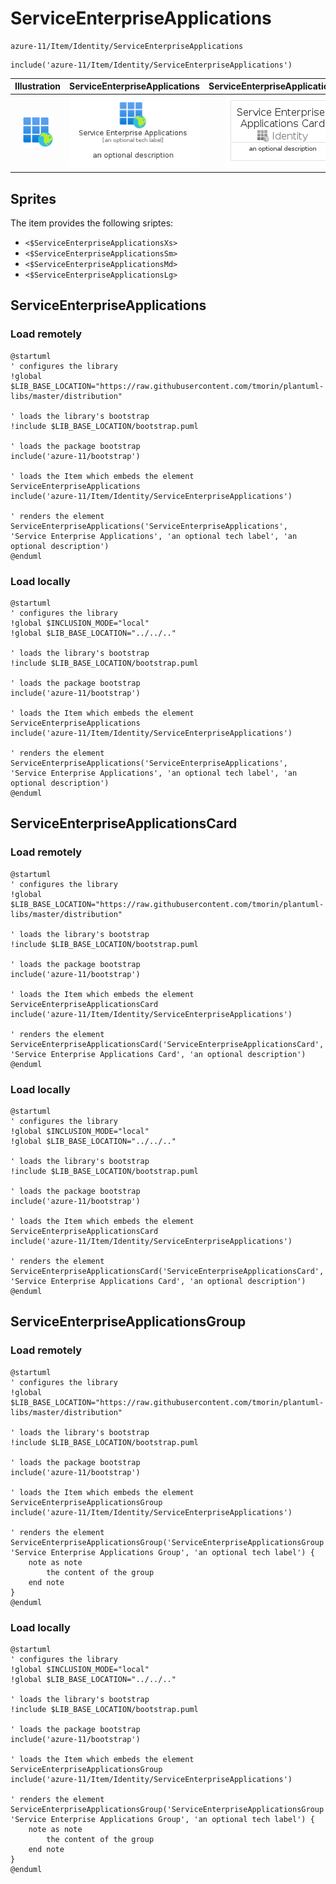 # ServiceEnterpriseApplications


```text
azure-11/Item/Identity/ServiceEnterpriseApplications
```

```text
include('azure-11/Item/Identity/ServiceEnterpriseApplications')
```



| Illustration | ServiceEnterpriseApplications | ServiceEnterpriseApplicationsCard | ServiceEnterpriseApplicationsGroup |
| :---: | :---: | :---: | :---: |
| ![illustration for Illustration](../../../azure-11/Item/Identity/ServiceEnterpriseApplications.png) | ![illustration for ServiceEnterpriseApplications](../../../azure-11/Item/Identity/ServiceEnterpriseApplications.Local.png) | ![illustration for ServiceEnterpriseApplicationsCard](../../../azure-11/Item/Identity/ServiceEnterpriseApplicationsCard.Local.png) | ![illustration for ServiceEnterpriseApplicationsGroup](../../../azure-11/Item/Identity/ServiceEnterpriseApplicationsGroup.Local.png) |



## Sprites
The item provides the following sriptes:

- `<$ServiceEnterpriseApplicationsXs>`
- `<$ServiceEnterpriseApplicationsSm>`
- `<$ServiceEnterpriseApplicationsMd>`
- `<$ServiceEnterpriseApplicationsLg>`





## ServiceEnterpriseApplications

### Load remotely
```plantuml
@startuml
' configures the library
!global $LIB_BASE_LOCATION="https://raw.githubusercontent.com/tmorin/plantuml-libs/master/distribution"

' loads the library's bootstrap
!include $LIB_BASE_LOCATION/bootstrap.puml

' loads the package bootstrap
include('azure-11/bootstrap')

' loads the Item which embeds the element ServiceEnterpriseApplications
include('azure-11/Item/Identity/ServiceEnterpriseApplications')

' renders the element
ServiceEnterpriseApplications('ServiceEnterpriseApplications', 'Service Enterprise Applications', 'an optional tech label', 'an optional description')
@enduml
```

### Load locally
```plantuml
@startuml
' configures the library
!global $INCLUSION_MODE="local"
!global $LIB_BASE_LOCATION="../../.."

' loads the library's bootstrap
!include $LIB_BASE_LOCATION/bootstrap.puml

' loads the package bootstrap
include('azure-11/bootstrap')

' loads the Item which embeds the element ServiceEnterpriseApplications
include('azure-11/Item/Identity/ServiceEnterpriseApplications')

' renders the element
ServiceEnterpriseApplications('ServiceEnterpriseApplications', 'Service Enterprise Applications', 'an optional tech label', 'an optional description')
@enduml
```

## ServiceEnterpriseApplicationsCard

### Load remotely
```plantuml
@startuml
' configures the library
!global $LIB_BASE_LOCATION="https://raw.githubusercontent.com/tmorin/plantuml-libs/master/distribution"

' loads the library's bootstrap
!include $LIB_BASE_LOCATION/bootstrap.puml

' loads the package bootstrap
include('azure-11/bootstrap')

' loads the Item which embeds the element ServiceEnterpriseApplicationsCard
include('azure-11/Item/Identity/ServiceEnterpriseApplications')

' renders the element
ServiceEnterpriseApplicationsCard('ServiceEnterpriseApplicationsCard', 'Service Enterprise Applications Card', 'an optional description')
@enduml
```

### Load locally
```plantuml
@startuml
' configures the library
!global $INCLUSION_MODE="local"
!global $LIB_BASE_LOCATION="../../.."

' loads the library's bootstrap
!include $LIB_BASE_LOCATION/bootstrap.puml

' loads the package bootstrap
include('azure-11/bootstrap')

' loads the Item which embeds the element ServiceEnterpriseApplicationsCard
include('azure-11/Item/Identity/ServiceEnterpriseApplications')

' renders the element
ServiceEnterpriseApplicationsCard('ServiceEnterpriseApplicationsCard', 'Service Enterprise Applications Card', 'an optional description')
@enduml
```

## ServiceEnterpriseApplicationsGroup

### Load remotely
```plantuml
@startuml
' configures the library
!global $LIB_BASE_LOCATION="https://raw.githubusercontent.com/tmorin/plantuml-libs/master/distribution"

' loads the library's bootstrap
!include $LIB_BASE_LOCATION/bootstrap.puml

' loads the package bootstrap
include('azure-11/bootstrap')

' loads the Item which embeds the element ServiceEnterpriseApplicationsGroup
include('azure-11/Item/Identity/ServiceEnterpriseApplications')

' renders the element
ServiceEnterpriseApplicationsGroup('ServiceEnterpriseApplicationsGroup', 'Service Enterprise Applications Group', 'an optional tech label') {
    note as note
        the content of the group
    end note
}
@enduml
```

### Load locally
```plantuml
@startuml
' configures the library
!global $INCLUSION_MODE="local"
!global $LIB_BASE_LOCATION="../../.."

' loads the library's bootstrap
!include $LIB_BASE_LOCATION/bootstrap.puml

' loads the package bootstrap
include('azure-11/bootstrap')

' loads the Item which embeds the element ServiceEnterpriseApplicationsGroup
include('azure-11/Item/Identity/ServiceEnterpriseApplications')

' renders the element
ServiceEnterpriseApplicationsGroup('ServiceEnterpriseApplicationsGroup', 'Service Enterprise Applications Group', 'an optional tech label') {
    note as note
        the content of the group
    end note
}
@enduml
```


